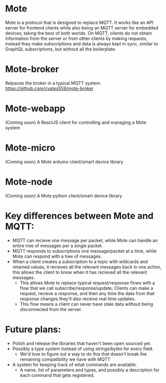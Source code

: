 # Mote
Mote is a protocol that is designed to replace MQTT. It works like an API server for frontend clients while also being an MQTT server for embedded devices; taking the best of both worlds.  On MQTT, clients do not obtain information from the server or from other clients by making requests, instead they make subscriptions and data is always kept in sync, similar to GraphQL subscriptions, but without all the boilerplate.

# Mote-broker
Relpaces the broker in a typical MQTT system.
https://github.com/cyates559/mote-broker

# Mote-webapp
(Coming soon)
A ReactJS client for controlling and managing a Mote system

# Mote-micro
(Coming soon)
A Mote arduino client/smart device library

# Mote-node
(Coming soon)
A Mote python client/smart device library

 # Key differences between Mote and MQTT:
* MQTT can recieve one message per packet, while Mote can handle an entire tree of messages per a single packet.
* MQTT responds to subscriptions one message/packet at a time, while Mote can respond with a tree of messages. 
* When a client creates a subscription to a topic with wildcards and retained values, it recieves all the relevant messages back in one action, this allows the client to know when it has recieved all the relevant messages.
  * This allows Mote to replace typical request/response flows with a flow that we call subscribe/response/update;  Clients can make a request, recieve a response, and then any time the data from that response changes they'll also receive real time updates. 
  * This flow means a client can never have stale data without being disconnected from the server.

 # Future plans:
* Polish and release the libraries that haven't been open sourced yet.
* Possibly a type system instead of using strings/bytes for every field.
  * We'd love to figure out a way to do this that doesn't break the remaining compatibility we have with MQTT
* A system for keeping track of what commands are available.
  * A name, list of parameters and types, and possibly a description for each command that gets registered.
